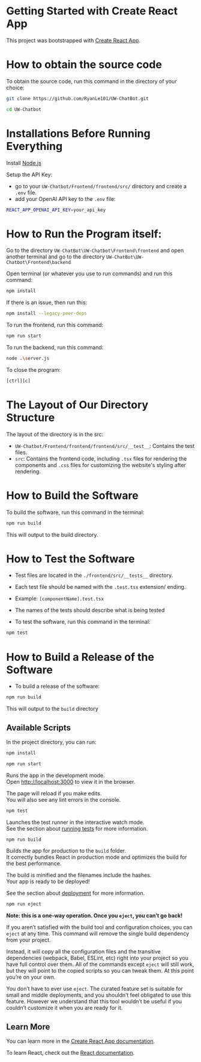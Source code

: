 # Getting Started with Create React App

This project was bootstrapped with [Create React App](https://github.com/facebook/create-react-app).

# How to obtain the source code
To obtain the source code, run this command in the directory of your choice:

```bash
git clone https://github.com/RyanLe101/UW-ChatBot.git
```

```bash
cd UW-Chatbot
```

# Installations Before Running Everything
Install [Node.js](https://nodejs.org/en)

Setup the API Key:
- go to your `UW-Chatbot/Frontend/frontend/src/` directory and create a `.env` file.
- add your OpenAI API key to the `.env` file:

```bash
REACT_APP_OPENAI_API_KEY=your_api_key
```

# How to Run the Program itself:
Go to the directory `UW-ChatBot\UW-Chatbot\Frontend\frontend` and open another terminal and go to the directory `UW-ChatBot\UW-Chatbot\Frontend\backend`

Open terminal (or whatever you use to run commands) and run this command:
```bash
npm install
```

If there is an issue, then run this:
```bash
npm install --legacy-peer-deps
```

To run the frontend, run this command:
```bash
npm run start
```

To run the backend, run this command:
```bash
node .\server.js
```

To close the program:
```bash
[ctrl][c]
```

# The Layout of Our Directory Structure
The layout of the directory is in the src:
- `UW-Chatbot/Frontend/frontend/frontend/src/__test__`: Contains the test files.
- `src`: Contains the frontend code, including `.tsx` files for rendering the components and `.css` files for customizing the website's styling after rendering.

# How to Build the Software
To build the software, run this command in the terminal:

```bash
npm run build
```

This will output to the build directory.

# How to Test the Software
- Test files are located in the `./frontend/src/__tests__` directory.

- Each test file should be named with the `.test.tsx` extension/ ending.
- Example: `[componentName].test.tsx`

- The names of the tests should describe what is being tested

- To test the software, run this command in the terminal:
```bash
npm test
```

# How to Build a Release of the Software
- To build a release of the software:
```bash
npm run build
```

This will output to the `build` directory


## Available Scripts

In the project directory, you can run:

```bash
npm install
```


```bash
npm run start
```


Runs the app in the development mode.\
Open [http://localhost:3000](http://localhost:3000) to view it in the browser.


The page will reload if you make edits.\
You will also see any lint errors in the console.


```bash
npm test
```


Launches the test runner in the interactive watch mode.\
See the section about [running tests](https://facebook.github.io/create-react-app/docs/running-tests) for more information.


```bash
npm run build
```


Builds the app for production to the `build` folder.\
It correctly bundles React in production mode and optimizes the build for the best performance.


The build is minified and the filenames include the hashes.\
Your app is ready to be deployed!


See the section about [deployment](https://facebook.github.io/create-react-app/docs/deployment) for more information.


```bash
npm run eject
```


**Note: this is a one-way operation. Once you `eject`, you can’t go back!**


If you aren’t satisfied with the build tool and configuration choices, you can `eject` at any time. This command will remove the single build dependency from your project.


Instead, it will copy all the configuration files and the transitive dependencies (webpack, Babel, ESLint, etc) right into your project so you have full control over them. All of the commands except `eject` will still work, but they will point to the copied scripts so you can tweak them. At this point you’re on your own.


You don’t have to ever use `eject`. The curated feature set is suitable for small and middle deployments, and you shouldn’t feel obligated to use this feature. However we understand that this tool wouldn’t be useful if you couldn’t customize it when you are ready for it.

## Learn More

You can learn more in the [Create React App documentation](https://facebook.github.io/create-react-app/docs/getting-started).


To learn React, check out the [React documentation](https://reactjs.org/).
